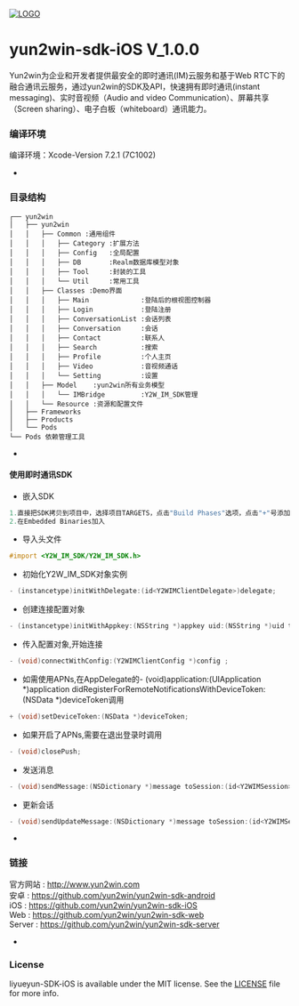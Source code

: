 [![LOGO](http://8225117.s21i-8.faiusr.com/4/ABUIABAEGAAg5o3ztwUoivKDrgQwuAE4Mg.png)](http://www.yun2win.com)
# yun2win-sdk-iOS V_1.0.0
 
Yun2win为企业和开发者提供最安全的即时通讯(IM)云服务和基于Web RTC下的融合通讯云服务，通过yun2win的SDK及API，快速拥有即时通讯(instant messaging)、实时音视频（Audio and video Communication）、屏幕共享（Screen sharing）、电子白板（whiteboard）通讯能力。

### 编译环境
编译环境：Xcode-Version 7.2.1 (7C1002)

-
### 目录结构

```
┌── yun2win
│   ├── yun2win
│   │   ├── Common :通用组件
│   │   │   ├── Category :扩展方法
│   │   │   ├── Config   :全局配置
│   │   │   ├── DB       :Realm数据库模型对象
│   │   │   ├── Tool     :封装的工具
│   │   │   └── Util     :常用工具
│   │   ├── Classes :Demo界面
│   │   │   ├── Main             :登陆后的根视图控制器
│   │   │   ├── Login            :登陆注册
│   │   │   ├── ConversationList :会话列表
│   │   │   ├── Conversation     :会话
│   │   │   ├── Contact          :联系人
│   │   │   ├── Search           :搜索
│   │   │   ├── Profile          :个人主页
│   │   │   ├── Video            :音视频通话
│   │   │   └── Setting          :设置
│   │   ├── Model    :yun2win所有业务模型
│   │   │   └── IMBridge         :Y2W_IM_SDK管理
│   │   └── Resource :资源和配置文件
│   ├── Frameworks
│   ├── Products
│   └── Pods
└── Pods 依赖管理工具
```
-

#### 使用即时通讯SDK

* 嵌入SDK
```objective-c
1.直接把SDK拷贝到项目中，选择项目TARGETS，点击"Build Phases"选项，点击"+"号添加"Copy Files"，点击"Copy Files"中"+"号选项添加SDK。
2.在Embedded Binaries加入
```

* 导入头文件
```objective-c
#import <Y2W_IM_SDK/Y2W_IM_SDK.h>
```

* 初始化Y2W_IM_SDK对象实例 
```objective-c
- (instancetype)initWithDelegate:(id<Y2WIMClientDelegate>)delegate;
```

* 创建连接配置对象
```objective-c
- (instancetype)initWithAppkey:(NSString *)appkey uid:(NSString *)uid token:(NSString *)token;
```

* 传入配置对象,开始连接
```objective-c
- (void)connectWithConfig:(Y2WIMClientConfig *)config ;
```

* 如需使用APNs,在AppDelegate的- (void)application:(UIApplication *)application didRegisterForRemoteNotificationsWithDeviceToken:(NSData *)deviceToken调用
```objective-c
+ (void)setDeviceToken:(NSData *)deviceToken;
```

* 如果开启了APNs,需要在退出登录时调用
```objective-c
- (void)closePush;
```


* 发送消息

```objective-c
- (void)sendMessage:(NSDictionary *)message toSession:(id<Y2WIMSession>)session;
```

* 更新会话

```objective-c
- (void)sendUpdateMessage:(NSDictionary *)message toSession:(id<Y2WIMSession>)session;
```


-
### 链接
官方网站 : http://www.yun2win.com<br>
安卓 : https://github.com/yun2win/yun2win-sdk-android<br>
iOS : https://github.com/yun2win/yun2win-sdk-iOS<br>
Web : https://github.com/yun2win/yun2win-sdk-web<br>
Server : https://github.com/yun2win/yun2win-sdk-server<br>

-
### License
liyueyun-SDK-iOS is available under the MIT license. See the [LICENSE](https://github.com/yun2win/yun2win-sdk-iOS/blob/master/LICENSE) file for more info.
